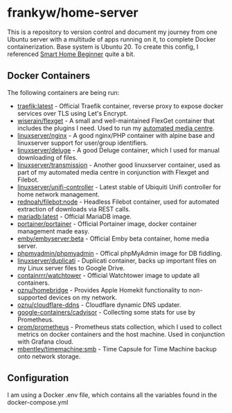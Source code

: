 # frankyw/home-server

This is a repository to version control and document my journey from one Ubuntu server with a multitude of apps running on it, to complete Docker containerization. Base system is Ubuntu 20. To create this config, I referenced [Smart Home Beginner](https://www.smarthomebeginner.com/category/home-server/) quite a bit.

## Docker Containers

The following containers are being run:

* [traefik:latest](https://hub.docker.com/_/traefik) - Official Traefik container, reverse proxy to expose docker services over TLS using Let's Encrypt. 
* [wiserain/flexget](https://hub.docker.com/r/wiserain/flexget/) - A small and well-maintained FlexGet container that includes the plugins I need. Used to run my [automated media centre](https://github.com/frankyw/flexget).
* [linuxserver/nginx](https://hub.docker.com/r/linuxserver/nginx/) - A good nginx/PHP container with alpine base and linuxserver support for user/group identifiers.
* [linuxserver/deluge](https://hub.docker.com/r/linuxserver/deluge/) - A good Deluge container, which I used for manual downloading of files.
* [linuxserver/transmission](https://hub.docker.com/r/linuxserver/transmission/) - Another good linuxserver container, used as part of my automated media centre in conjunction with Flexget and Filebot.
* [linuxserver/unifi-controller](https://hub.docker.com/r/linuxserver/unifi-controller) - Latest stable of Ubiquiti Unifi controller for home network management.
* [rednoah/filebot:node](https://hub.docker.com/r/rednoah/filebot/) - Headless Filebot container, used for automated extraction of downloads via REST calls.
* [mariadb:latest](https://hub.docker.com/_/mariadb) - Official MariaDB image.
* [portainer/portainer](https://hub.docker.com/r/portainer/portainer) - Official Portainer image, docker container management made easy.
* [emby/embyserver:beta](https://hub.docker.com/r/emby/embyserver) - Official Emby beta container, home media server.
* [phpmyadmin/phpmyadmin](https://hub.docker.com/r/phpmyadmin/phpmyadmin) - Offical phpMyAdmin image for DB fiddling.
* [linuxserver/duplicati](https://hub.docker.com/r/linuxserver/duplicati) - Duplicati container, backs up important files on my Linux server files to Google Drive.
* [containrrr/watchtower](https://hub.docker.com/r/containrrr/watchtower) - Official Watchtower image to update all containers.
* [oznu/homebridge](https://hub.docker.com/r/oznu/homebridge/) - Provides Apple Homekit functionality to non-supported devices on my network.
* [oznu/cloudflare-ddns](https://hub.docker.com/r/oznu/cloudflare-ddns) - Cloudflare dynamic DNS updater.
* [google-containers/cadvisor](https://gcr.io/google-containers/cadvisor) - Collecting some stats for use by Prometheus.
* [prom/prometheus](https://hub.docker.com/r/prom/prometheus/) - Prometheus stats collection, which I used to collect metrics on docker containers and the host machine. Used in conjunction with Grafana cloud.
* [mbentley/timemachine:smb](https://hub.docker.com/r/mbentley/timemachine) - Time Capsule for Time Machine backup onto network storage.

## Configuration

I am using a Docker .env file, which contains all the variables found in the docker-compose.yml